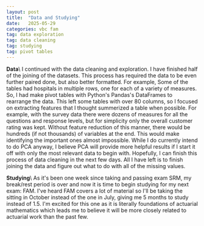 ```yaml
---
layout: post
title:  "Data and Studying"
date:   2025-05-29
categories: vbc fam
tag: data exploration
tag: data cleaning
tag: studying
tag: pivot tables
---
```

**Data**\\
I continued with the data cleaning and exploration. I have finished half of the joining of the datasets. This process has required the data to be even further paired done, but also better formatted. For example, Some of the tables had hospitals in multiple rows, one for each of a variety of measures. So, I had make pivot tables with Python's Pandas's DataFrames to rearrange the data. This left some tables with over 80 columns, so I focused on extracting features that I thought summerized a table when possible. For example, with the survey data there were dozens of measures for all the questions and response levels, but for simplicity only the overall customer rating was kept. Without feature reduction of this manner, there would be hundreds (if not thousands) of variables at the end. This would make identifying the important ones almost impossible. While I do currently intend to do PCA anyway, I believe PCA will provide more helpful results if I start it off with only the most relevant data to begin with. Hopefully, I can finish this process of data cleaning in the next few days. All I have left is to finish joining the data and figure out what to do with all of the missing values.

**Studying**\\
As it's been one week since taking and passing exam SRM, my break/rest period is over and now it is time to begin studying for my next exam: FAM. I've heard FAM covers a lot of material so I'll be taking the sitting in October instead of the one in July, giving me 5 months to study instead of 1.5. I'm excited for this one as it is literally foundations of actuarial mathematics which leads me to believe it will be more closely related to actuarial work than the past few.